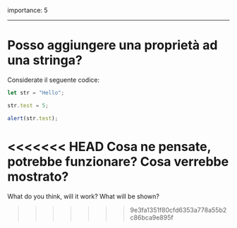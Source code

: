 importance: 5

---

# Posso aggiungere una proprietà ad una stringa?

Considerate il seguente codice:

```js
let str = "Hello";

str.test = 5;

alert(str.test);
```

<<<<<<< HEAD
Cosa ne pensate, potrebbe funzionare? Cosa verrebbe mostrato?
=======
What do you think, will it work? What will be shown?
>>>>>>> 9e3fa1351f80cfd6353a778a55b2c86bca9e895f
